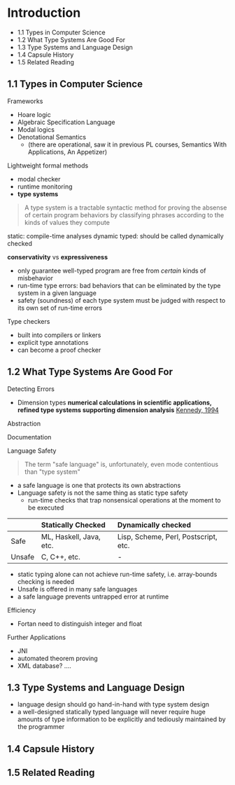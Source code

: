 # Introduction

- 1.1 Types in Computer Science
- 1.2 What Type Systems Are Good For
- 1.3 Type Systems and Language Design
- 1.4 Capsule History
- 1.5 Related Reading

## 1.1 Types in Computer Science

Frameworks

- Hoare logic
- Algebraic Specification Language
- Modal logics
- Denotational Semantics
  - (there are operational, saw it in previous PL courses, Semantics With Applications, An Appetizer)

Lightweight formal methods

- modal checker
- runtime monitoring
- **type systems**

> A type system is a tractable syntactic method for proving the absense of certain program behaviors by classifying phrases according to the kinds of values they compute

static: compile-time analyses
dynamic typed: should be called dynamically checked

**conservativity** vs **expressiveness**

- only guarantee well-typed program are free from *certain* kinds of misbehavior
- run-time type errors: bad behaviors that can be eliminated by the type system in a given language
- safety (soundness) of each type system must be judged with respect to its own set of run-time errors

Type checkers

- built into compilers or linkers
- explicit type annotations
- can become a proof checker

## 1.2 What Type Systems Are Good For

Detecting Errors

- Dimension types **numerical calculations in scientific applications, refined type systems supporting dimension analysis** [Kennedy, 1994](https://link.springer.com/chapter/10.1007/3-540-57880-3_23)

Abstraction

Documentation

Language Safety

> The term "safe language" is, unfortunately, even mode contentious than "type system"

- a safe language is one that protects its own abstractions
- Language safety is not the same thing as static type safety
  - run-time checks that trap nonsensical operations at the moment to be executed

|  | Statically Checked     | Dynamically checked |
| :------------- | :------------- | :--- |
| Safe       | ML, Haskell, Java, etc.  | Lisp, Scheme, Perl, Postscript, etc. |
| Unsafe       | C, C++, etc.      | - |

- static typing alone can not achieve run-time safety, i.e. array-bounds checking is needed
- Unsafe is offered in many safe languages
- a safe language prevents untrapped error at runtime

Efficiency

- Fortan need to distinguish integer and float

Further Applications

- JNI
- automated theorem proving
- XML database? ....

## 1.3 Type Systems and Language Design

- language design should go hand-in-hand with type system design
- a well-designed statically typed language will never require huge amounts of type information to be explicitly and tediously maintained by the programmer

## 1.4 Capsule History

## 1.5 Related Reading
